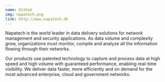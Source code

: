 ```yaml
---
name: Github
img: napatech.png
link: http://www.napatech.dk
---
```

Napatech is the world leader in data delivery solutions for network management and security applications. As data volume and complexity grow, organizations must monitor, compile and analyze all the information flowing through their networks.

Our products use patented technology to capture and process data at high speed and high volume with guaranteed performance, enabling real-time visibility. We deliver data faster, more efficiently and on demand for the most advanced enterprise, cloud and government networks.

